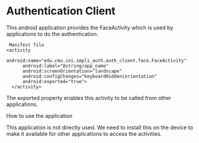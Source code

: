 Authentication Client
=====================


 This android application provides the FaceActivity which is used by applications to do the authentication.


```
 Manifest file
<activity 
      android:name="edu.cmu.ini.impli_auth.auth_client.face.FaceActivity"
      android:label="@string/app_name"
      android:screenOrientation="landscape"
      android:configChanges="keyboardHidden|orientation"
      android:exported="true">
  </activity>
```

The exported property enables this activity to be called from other applications.

How to use the application

This application is not directly used. 
We need to install this on the device to make it available for other applications to access the activities.
